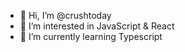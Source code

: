 - 👋 Hi, I’m @crushtoday
- 👀 I’m interested in JavaScript & React
- 🌱 I’m currently learning Typescript

<!---
crushtoday/crushtoday is a ✨ special ✨ repository because its `README.md` (this file) appears on your GitHub profile.
You can click the Preview link to take a look at your changes.
--->
